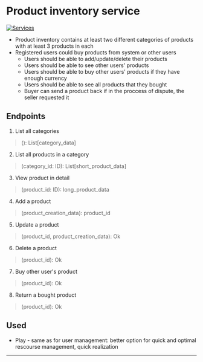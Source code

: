 # Product inventory service
[![Services](https://img.shields.io/badge/%E2%AC%85-Back-green.svg)](../README.md)

- Product inventory contains at least two different categories of products with at least 3 products in each
- Registered users could buy products from system or other users
    - Users should be able to add/update/delete their products
    - Users should be able to see other users' products
    - Users should be able to buy other users' products if they have enough currency
    - Users should be able to see all products that they bought
    - Buyer can send a product back if in the proccess of dispute, the seller requested it

## Endpoints
1. List all categories
> (): List[category_data]
2. List all products in a category
> (category_id: ID): List[short_product_data]
3. View product in detail
> (product_id: ID): long_product_data
4. Add a product
> (product_creation_data): product_id
5. Update a product
> (product_id, product_creation_data): Ok
6. Delete a product
> (product_id): Ok
7. Buy other user's product
> (product_id): Ok
8. Return a bought product
> (product_id): Ok

## Used
- Play - same as for user management: better option for quick and optimal rescourse management, quick realization


----------------------------------------